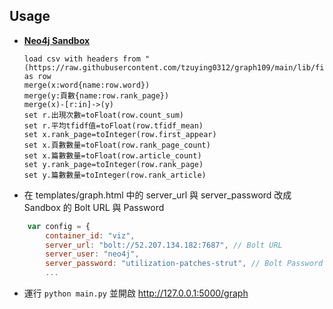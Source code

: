 ## Usage
- [**Neo4j Sandbox**](https://neo4j.com/sandbox/)
    ```
    load csv with headers from "(https://raw.githubusercontent.com/tzuying0312/graph109/main/lib/file/sum.csv)" as row
    merge(x:word{name:row.word})
    merge(y:頁數{name:row.rank_page})
    merge(x)-[r:in]->(y)
    set r.出現次數=toFloat(row.count_sum)
    set r.平均tfidf值=toFloat(row.tfidf_mean)
    set x.rank_page=toInteger(row.first_appear)
    set x.頁數數量=toFloat(row.rank_page_count)
    set x.篇數數量=toFloat(row.article_count)
    set y.rank_page=toInteger(row.rank_page)
    set y.篇數數量=toInteger(row.rank_article)
    ```
- 在  templates/graph.html 中的 server_url 與 server_password 改成 Sandbox 的 Bolt URL 與 Password 
``` js
    var config = {
        container_id: "viz",
        server_url: "bolt://52.207.134.182:7687", // Bolt URL
        server_user: "neo4j",
        server_password: "utilization-patches-strut", // Bolt Password
        ...
```
- 運行 `python main.py` 並開啟 http://127.0.0.1:5000/graph
